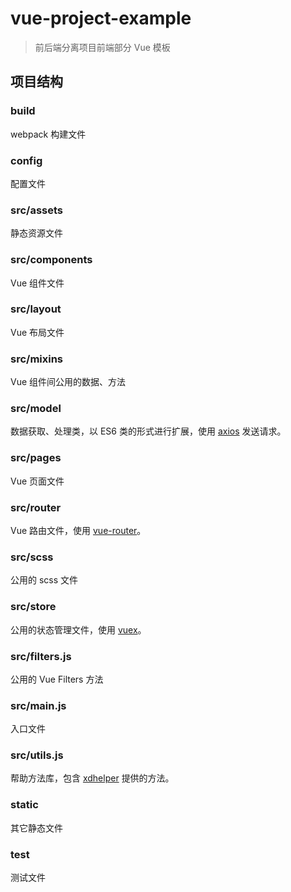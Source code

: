 # vue-project-example

> 前后端分离项目前端部分 Vue 模板

## 项目结构

### build

webpack 构建文件

### config

配置文件

### src/assets

静态资源文件

### src/components

Vue 组件文件

### src/layout

Vue 布局文件

### src/mixins

Vue 组件间公用的数据、方法

### src/model

数据获取、处理类，以 ES6 类的形式进行扩展，使用 [axios](https://github.com/axios/axios) 发送请求。

### src/pages

Vue 页面文件

### src/router

Vue 路由文件，使用 [vue-router](https://github.com/vuejs/vue-router/)。

### src/scss

公用的 scss 文件

### src/store

公用的状态管理文件，使用 [vuex](https://github.com/vuejs/vuex)。

### src/filters.js

公用的 Vue Filters 方法

### src/main.js

入口文件

### src/utils.js

帮助方法库，包含 [xdhelper](https://github.com/xiaoda/xdhelper) 提供的方法。

### static

其它静态文件

### test

测试文件

